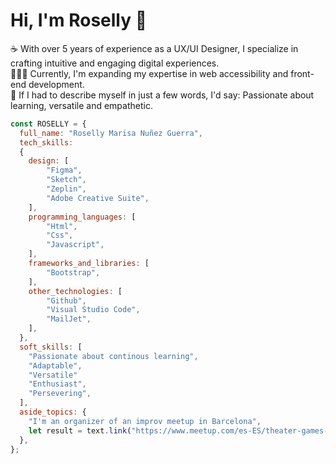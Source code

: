 <h1> Hi, I'm Roselly 👋 </h1>

:coffee: With over 5 years of experience as a UX/UI Designer, I specialize in crafting intuitive and engaging digital experiences. <br>
👩🏻‍💻 Currently, I'm expanding my expertise in web accessibility and front-end development. <br>
🌟 If I had to describe myself in just a few words, I'd say: Passionate about learning, versatile and empathetic.

```javascript
const ROSELLY = {
  full_name: "Roselly Marisa Nuñez Guerra",
  tech_skills: 
  {
    design: [
        "Figma",
        "Sketch",
        "Zeplin",
        "Adobe Creative Suite",
    ],
    programming_languages: [
        "Html", 
        "Css", 
        "Javascript",
    ],
    frameworks_and_libraries: [
        "Bootstrap",
    ],
    other_technologies: [
        "Github",
        "Visual Studio Code",
        "MailJet",
    ],
  },
  soft_skills: [
    "Passionate about continous learning",
    "Adaptable",
    "Versatile"
    "Enthusiast",
    "Persevering",
  ],
  aside_topics: { 
    "I'm an organizer of an improv meetup in Barcelona",
    let result = text.link("https://www.meetup.com/es-ES/theater-games-in-the-park/");
  },
};
```

